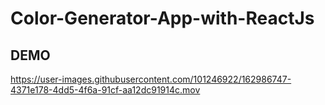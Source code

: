 # Color-Generator-App-with-ReactJs
## DEMO


https://user-images.githubusercontent.com/101246922/162986747-4371e178-4dd5-4f6a-91cf-aa12dc91914c.mov

